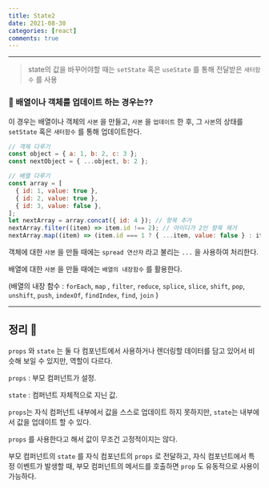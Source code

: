 ```yaml
---
title: State2
date: 2021-08-30
categories: [react]
comments: true
---
```


---

> state의 값을 바꾸어야할 때는 `setState` 혹은 `useState` 를 통해 전달받은 `새터함수` 를 사용

### 🤔 배열이나 객체를 업데이트 하는 경우는??

이 경우는 배열이나 객체의 `사본` 을 만들고, `사본` 을 `업데이트` 한 후, 그 `사본`의 상태를 `setState` 혹은 `새터함수` 를 통해 업데이트한다.

```jsx
// 객체 다루기
const object = { a: 1, b: 2, c: 3 };
const nextObject = { ...object, b: 2 };

// 배열 다루기
const array = [
  { id: 1, value: true },
  { id: 2, value: true },
  { id: 3, value: false },
];
let nextArray = array.concat({ id: 4 }); // 항목 추가
nextArray.filter((item) => item.id !== 2); // 아이디가 2인 항목 제거
nextArray.map((item) => (item.id === 1 ? { ...item, value: false } : item));
```

객체에 대한 `사본` 을 만들 때에는 `spread 연산자` 라고 불리는 `...` 을 사용하여 처리한다.

배열에 대한 `사본` 을 만들 때에는 `배열의 내장함수` 를 활용한다.

(배열의 내장 함수 : `forEach`, `map` , `filter`, `reduce`, `splice`, `slice`, `shift`, `pop`, `unshift`, `push`, `indexOf`, `findIndex`, `find`, `join` )

---

## 정리 📝

`props` 와 `state` 는 둘 다 컴포넌트에서 사용하거나 렌더링할 데이터를 담고 있어서 비슷해 보일 수 있지만, 역할이 다르다.

`props` : 부모 컴퍼넌트가 설정.

`state` : 컴퍼넌트 자체적으로 지닌 값.

`props`는 자식 컴퍼넌트 내부에서 값을 스스로 업데이트 하지 못하지만, `state`는 내부에서 값을 업데이트 할 수 있다.

`props` 를 사용한다고 해서 값이 무조건 고정적이지는 않다.

부모 컴퍼넌트의 `state` 를 자식 컴포넌트의 `props` 로 전달하고, 자식 컴포넌트에서 특정 이벤트가 발생할 때, 부모 컴퍼넌트의 메서드를 호출하면 `prop` 도 유동적으로 사용이 가능하다.
